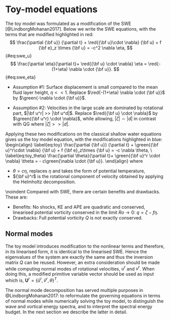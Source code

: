# Toy-model equations

The toy model was formulated as a modification of the SWE
[@LindborgMohanan2017]. Below we write the SWE equations, with the terms that
are modified highlighted in red:
$$
\frac{\partial {\bf u}} {\partial t} + \red{{\bf u}\cdot \nabla} {\bf u} +
f {\bf e}_z \times {\bf u} = -c^2 \nabla \eta,
$${#eq:swe_u}
$$
\frac{\partial \eta}{\partial t}+ \red{{\bf u} \cdot \nabla} \eta   = \red{- (1+\eta) \nabla \cdot {\bf u}}.
$${#eq:swe_eta}


- Assumption #1: Surface displacement is small compared to the mean fluid
   layer height, $\eta << 1$.  Replace $\red{-(1+\eta) \nabla \cdot  {\bf u}}$
   by $\green{-\nabla \cdot {\bf u}}$.

- Assumption #2: Velocities in the large scale are dominated by rotational
   part, $|\bf u^r| >> |\bf u^d|$. Replace $\red{{\bf u} \cdot \nabla}$ by
   $\green{{\bf u^r} \cdot \nabla}$, while allowing, $|\zeta| \sim |d|$ in
   contrast with QG where $|\zeta| >> |d|$.

Applying these two modifications on the classical shallow water equations gives
us the toy model equation, with the modifications highlighted in blue:
\begin{align}
\label{eq:toy}
\frac{\partial {\bf u}} {\partial t} + \green{{\bf u}^r\cdot \nabla} {\bf u} + f {\bf e}_z\times {\bf u} = -c \nabla \theta, \\
\label{eq:toy_theta}
\frac{\partial \theta}{\partial t}+ \green{{\bf u}^r \cdot \nabla} \theta   = -  c\green{\nabla \cdot {\bf u}}.
\end{align}
where

 * $\theta = c\eta$, replaces $\eta$
   and takes the form of potential temperature,
 * ${\bf u}^r$  is the rotational component of velocity obtained by applying
   the Helmholtz decomposition.

\noindent Compared with SWE, there are certain benefits and drawbacks. These are:

* Benefits: No shocks, KE and APE are quadratic and conserved, linearised
  potential vorticity conserved in the limit $Ro \rightarrow 0$: $q = \zeta -
  f\eta$.
* Drawbacks: Full potential vorticity $Q$ is not exactly conserved.

## Normal modes

The toy model introduces modification to the nonlinear terms and therefore, in
its linearised form, it is  identical to the linearised SWE. Hence the
eigenvalues of the system are exactly the same and thus the inversion
matrix $Q$ can be reused. However, an extra consideration should be made while
computing normal modes of rotational velocities, $u^r$ and $v^r$. When
doing this, a modified primitive variable vector should be used as input which
is, $\mathbf{U}^r = \{ \hat{u}^r, \hat{v}^r, \theta \}^T$.

The normal mode decomposition has served multiple purposes in
@LindborgMohanan2017: to reformulate the governing equations in terms of normal
modes while numerically solving the toy model, to distinguish the wave and
vortical energy spectra, and to interpret the spectral energy budget.
In the next section we describe the latter in detail.
